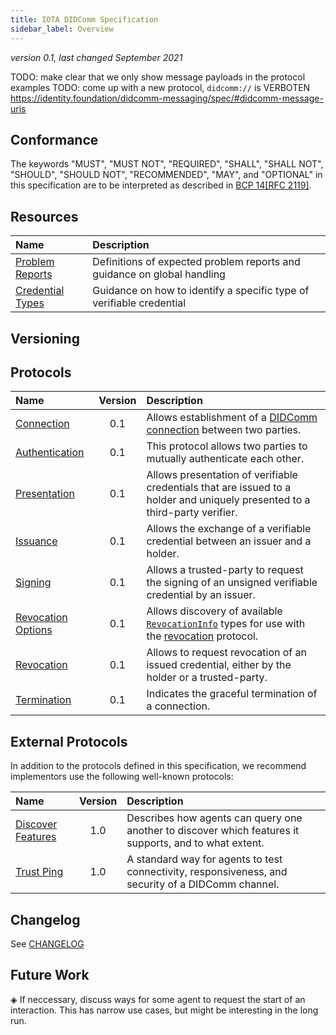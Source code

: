 ```yaml
---
title: IOTA DIDComm Specification
sidebar_label: Overview
---
```


*version 0.1, last changed September 2021*

TODO: make clear that we only show message payloads in the protocol examples
TODO: come up with a new protocol, `didcomm://` is VERBOTEN https://identity.foundation/didcomm-messaging/spec/#didcomm-message-uris 


## Conformance

The keywords "MUST", "MUST NOT", "REQUIRED", "SHALL", "SHALL
NOT", "SHOULD", "SHOULD NOT", "RECOMMENDED",  "MAY", and
"OPTIONAL" in this specification are to be interpreted as described in
[BCP 14](https://www.rfc-editor.org/info/bcp14)[[RFC 2119]](https://www.rfc-editor.org/rfc/rfc2119.txt).

## Resources

| Name | Description |
| :--- | :--- |
| [Problem Reports](./resources/problem-reports.md) | Definitions of expected problem reports and guidance on global handling |
| [Credential Types](./resources/credential-types.md) | Guidance on how to identify a specific type of verifiable credential |

## Versioning



## Protocols

| Name | Version | Description | 
| :--- | :---: | :--- |
| [Connection](./protocols/connection.md) | 0.1 | Allows establishment of a [DIDComm connection](https://identity.foundation/didcomm-messaging/spec/#connections) between two parties. |
| [Authentication](./protocols/authentication.md) | 0.1 | This protocol allows two parties to mutually authenticate each other. |
| [Presentation](./protocols/presentation.md) | 0.1 | Allows presentation of verifiable credentials that are issued to a holder and uniquely presented to a third-party verifier. |
| [Issuance](./protocols/issuance.md) | 0.1 | Allows the exchange of a verifiable credential between an issuer and a holder. | 
| [Signing](./protocols/signing.md) | 0.1 | Allows a trusted-party to request the signing of an unsigned verifiable credential by an issuer. |
| [Revocation Options](./protocols/revocation-options.md) | 0.1 | Allows discovery of available [`RevocationInfo`](./protocols/revocation#RevocationInfo) types for use with the [revocation](./protocols/revocation) protocol. |
| [Revocation](./protocols/revocation.md) | 0.1 | Allows to request revocation of an issued credential, either by the holder or a trusted-party. | 
| [Termination](./protocols/termination.md) | 0.1 | Indicates the graceful termination of a connection. |

## External Protocols

In addition to the protocols defined in this specification, we recommend implementors use the following well-known protocols:

| Name | Version | Description |
| :--- | :---: | :--- | 
| [Discover Features](https://github.com/decentralized-identity/didcomm-messaging/blob/9039564e143380a0085a788b6dfd20e63873b9ca/docs/spec-files/feature_discovery.md) | 1.0 | Describes how agents can query one another to discover which features it supports, and to what extent. |
| [Trust Ping](https://github.com/decentralized-identity/didcomm-messaging/blob/9039564e143380a0085a788b6dfd20e63873b9ca/docs/spec-files/trustping.md) | 1.0 | A standard way for agents to test connectivity, responsiveness, and security of a DIDComm channel. | 

## Changelog

See [CHANGELOG](./CHANGELOG)

## Future Work

◈ If neccessary, discuss ways for some agent to request the start of an interaction. This has narrow use cases, but might be interesting in the long run.
